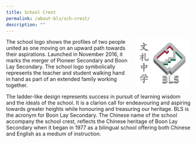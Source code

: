```yaml
---
title: School Crest
permalink: /about-bls/sch-crest/
description: ""
---
```

<img src="/images/crest.jpg" style="width:30%;margin-left:15px;" align = "right">

The school logo shows the profiles of two people united as one moving on an upward path towards their aspirations. Launched in November 2016, it marks the merger of Pioneer Secondary and Boon Lay Secondary. The school logo symbolically represents the teacher and student walking hand in hand as part of an extended family working together.

The ladder-like design represents success in pursuit of learning wisdom and the ideals of the school. It is a clarion call for endeavouring and aspiring towards greater heights while honouring and treasuring our heritage. BLS is the acronym for Boon Lay Secondary. The Chinese name of the school accompany the school crest, reflects the Chinese heritage of Boon Lay Secondary when it began in 1977 as a bilingual school offering both Chinese and English as a medium of instruction.